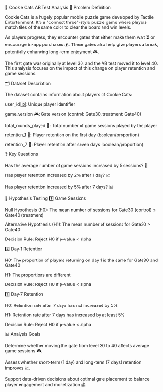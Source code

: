 🍪 Cookie Cats AB Test Analysis
🎯 Problem Definition

Cookie Cats is a hugely popular mobile puzzle game developed by Tactile Entertainment. It's a "connect three"-style puzzle game where players match tiles of the same color to clear the board and win levels.

As players progress, they encounter gates that either make them wait ⏳ or encourage in-app purchases 💰. These gates also help give players a break, potentially enhancing long-term enjoyment 🎮.

The first gate was originally at level 30, and the AB test moved it to level 40. This analysis focuses on the impact of this change on player retention and game sessions.

🗂 Dataset Description

The dataset contains information about players of Cookie Cats:

user_id 🆔: Unique player identifier

game_version 🎮: Gate version (control: Gate30, treatment: Gate40)

total_rounds_played 🔢: Total number of game sessions played by the player

retention_1 📅: Player retention on the first day (boolean/proportion)

retention_7 📆: Player retention after seven days (boolean/proportion)

❓ Key Questions

Has the average number of game sessions increased by 5 sessions? 🎯

Has player retention increased by 2% after 1 day? 📈

Has player retention increased by 5% after 7 days? 📊

🔬 Hypothesis Testing
1️⃣ Game Sessions

Null Hypothesis (H0): The mean number of sessions for Gate30 (control) ≤ Gate40 (treatment)

Alternative Hypothesis (H1): The mean number of sessions for Gate30 > Gate40

Decision Rule: Reject H0 if p-value < alpha

2️⃣ Day-1 Retention

H0: The proportion of players returning on day 1 is the same for Gate30 and Gate40

H1: The proportions are different

Decision Rule: Reject H0 if p-value < alpha

3️⃣ Day-7 Retention

H0: Retention rate after 7 days has not increased by 5%

H1: Retention rate after 7 days has increased by at least 5%

Decision Rule: Reject H0 if p-value < alpha

📊 Analysis Goals

Determine whether moving the gate from level 30 to 40 affects average game sessions 🎮.

Assess whether short-term (1 day) and long-term (7 days) retention improves 📈.

Support data-driven decisions about optimal gate placement to balance player engagement and monetization 💰.
